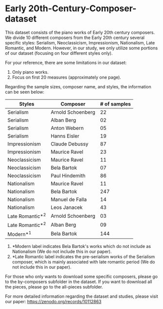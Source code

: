 # Early 20th-Century-Composer-dataset

This dataset consists of the piano works of Early 20th century composers. We divide 10 different composers from the Early 20th century several specific styles: Serialism, Neoclassicism, Impressionism, Nationalism, Late Romantic, and Modern. However, in our study, we only utilize some portions of our dataset (focusing on four different styles only).

For your reference, there are some limitations in our dataset:
1. Only piano works.
2. Focus on first 20 measures (approximately one page).

Regarding the sample sizes, composer name, and styles, the information can be seen below:

| Styles         | Composer                 | # of samples |
| -------------  | -------------------------| -------------|
| Serialism      | Arnold Schoenberg        | 22           |
| Serialism      | Alban Berg               | 02           |
| Serialism      | Anton Webern             | 05           |
| Serialism      | Hanns Eisler             | 19           |
| Impressionism  | Claude Debussy           | 87           |
| Impressionism  | Maurice Ravel            | 23           |
| Neoclassicism  | Maurice Ravel            | 11           |
| Neoclassicism  | Bela Bartok              | 07           |
| Neoclassicism  | Paul Hindemith           | 86           |
| Nationalism    | Maurice Ravel            | 11           |
| Nationalism    | Bela Bartok              | 247          |
| Nationalism    | Manuel de Falla          | 14           |
| Nationalism    | Leos Janacek             | 43           |
| Late Romantic*<sup>2  | Arnold Schoenberg        | 03           |
| Late Romantic*<sup>2  | Alban Berg               | 09           |
| Modern*<sup>1       | Bela Bartok              | 144          |


1. *Modern label indicates Bela Bartok's works which do not include as Nationalism (We do not include this in our paper).
2. *Late Romantic label indicates the pre-serialism works of the Serialism composer, which is mainly associated with late romantic period (We do not include this in our paper).

For those who only wants to download some specific composers, please go to the by-composers subfolder in the dataset. If you want to download all the pieces, please go to the all-pieces subfolder.


For more detailed information regarding the dataset and studies, please visit our paper: https://zenodo.org/records/10112863




